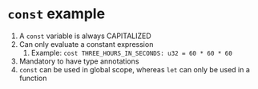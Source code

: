 
# `const` example

1. A `const` variable is always CAPITALIZED
2. Can only evaluate a constant expression
   1. Example: `cost THREE_HOURS_IN_SECONDS: u32 = 60 * 60 * 60`
3. Mandatory to have type annotations
4. `const` can be used in global scope, whereas `let` can only be used in a function